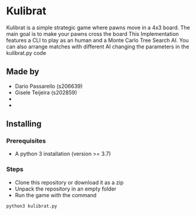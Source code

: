 # Kulibrat
Kulibrat is a simple strategic game where pawns move in a 4x3 board. The main goal is to make your pawns cross the board
This Implementation features a CLI to play as an human and a Monte Carlo Tree Search AI. You can also arrange
matches with different AI changing the parameters in the kulibrat.py code
## Made by
* Dario Passarello (s206639)
* Gisele Teijeira (s202859)
*
*

## Installing
### Prerequisites
* A python 3 installation (version >= 3.7)
### Steps
* Clone this repository or download it as a zip
* Unpack the repository in an empty folder
* Run the game with the command 
```
python3 kulibrat.py
```
